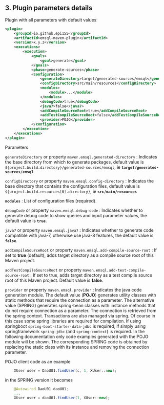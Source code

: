 ## 3. Plugin parameters details

Plugin with all parameters with default values:

~~~xml
<plugin>
    <groupId>io.github.epi155</groupId>
    <artifactId>emsql-maven-plugin</artifactId>
    <version>x.y.z</version>
    <executions>
        <execution>
            <goals>
                <goal>generate</goal>
            </goals>
            <phase>generate-sources</phase>
            <configuration>
                <generateDirectory>target/generated-sources/emsql</generateDirectory>
                <configDirectory>src/main/resources</configDirectory>
                <modules>
                    <module>...</module>
                </modules>
                <debugCode>true</debugCode>
                <java7>false</java7>
                <addCompileSourceRoot>true</addCompileSourceRoot>
                <addTestCompileSourceRoot>false</addTestCompileSourceRoot>
                <provider>POJO</provider>
            </configuration>
        </execution>
    </executions>
</plugin>
~~~

Parameters

`generateDirectory` or property `maven.emsql.generated-directory`
: Indicates the base directory from which to generate packages, default value is `${project.build.directory}/generated-sources/emsql`,
ie **`target/generated-sources/emsql`**

`configDirectory` or property `maven.emsql.config-directory`
: Indicates the base directory that contains the configuration files, default value
is `${project.build.resources[0].directory}`, ie **`src/main/resources`**

**`modules`**
: List of configuration files (required).

`debugCode` or property `maven.emsql.debug-code`
: Indicates whether to generate debug code to show queries and input parameter values, the default value is **`true`**.

`java7` or property `maven.emsql.java7`
: Indicates whether to generate code compatible with java-7, otherwise use java-8 features, the default value is **`false`**.

`addCompileSourceRoot` or property `maven.emsql.add-compile-source-root`
: If set to **true** (default), adds target directory as a compile source root of this Maven project.

`addTestCompileSourceRoot` or property `maven.emsql.add-test-compile-source-root`
: If set to true, adds target directory as a test compile source root of this Maven project. Default value is **false**.

`provider` or property `maven.emsql.provider`
: Indicates the java code generation module.
The default value (**POJO**) generates utility classes with static methods that require the connection as a parameter.
The alternative value (SPRING) generates spring-bean classes with instance methods that do not require connection as a parameter.
The connection is retrieved from the spring context. Transactions are also managed via spring.
Of course in this case some spring libraries are required for compilation.
If using springboot `spring-boot-starter-data-jdbc` is required, if simply using springframework `spring-jdbc` (and `spring-context`) is required.
In the following documentation only code examples generated with the POJO module will be shown.
The corresponding SPRING code is obtained by replacing the static class with its instance and removing the connection parameter.

POJO client code as an example

~~~java
	XUser user = DaoU01.findUser(c, 1, XUser::new);
~~~

in the SPRING version it becomes

~~~java
    @Autowired DaoU01 daoU01;
    ...
	XUser user = daoU01.findUser(1, XUser::new);
~~~
